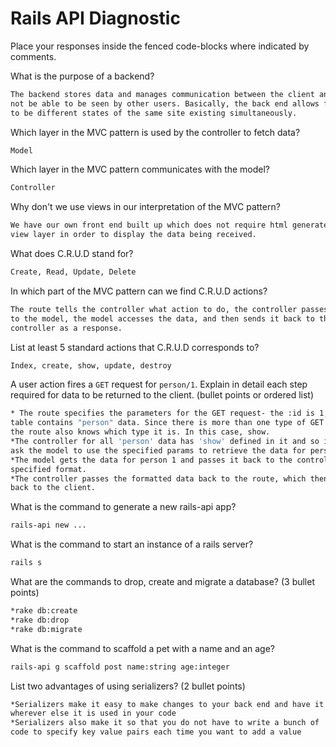 # Rails API Diagnostic

Place your responses inside the fenced code-blocks where indicated by comments.


What is the purpose of a backend?

```bash
The backend stores data and manages communication between the client and server so that more than one user can access a given site at a time and make changes that will
not be able to be seen by other users. Basically, the back end allows for there
to be different states of the same site existing simultaneously.
```

Which layer in the MVC pattern is used by the controller to fetch data?

```bash
Model
```

Which layer in the MVC pattern communicates with the model?

```bash
Controller
```

Why don't we use views in our interpretation of the MVC pattern?

```bash
We have our own front end built up which does not require html generated by the
view layer in order to display the data being received.
```

What does C.R.U.D stand for?

```bash
Create, Read, Update, Delete
```

In which part of the MVC pattern can we find C.R.U.D actions?

```bash
The route tells the controller what action to do, the controller passes it
to the model, the model accesses the data, and then sends it back to the
controller as a response.
```
List at least 5 standard actions that C.R.U.D corresponds to?

```bash
Index, create, show, update, destroy
```

A user action fires a `GET` request for `person/1`. Explain in detail each step
required for data to be returned to the client. (bullet points or ordered list)

```bash
* The route specifies the parameters for the GET request- the :id is 1, the
table contains "person" data. Since there is more than one type of GET request,
the route also knows which type it is. In this case, show.
*The controller for all 'person' data has 'show' defined in it and so it knows to
ask the model to use the specified params to retrieve the data for person with :id 1
*The model gets the data for person 1 and passes it back to the controller in the
specified format.
*The controller passes the formatted data back to the route, which then sends it
back to the client.
```

What is the command to generate a new rails-api app?

```bash
rails-api new ...
```

What is the command to start an instance of a rails server?

```bash
rails s
```

What are the commands to drop, create and migrate a database? (3 bullet points)

```bash
*rake db:create
*rake db:drop
*rake db:migrate

```

What is the command to scaffold a pet with a name and an age?

```bash
rails-api g scaffold post name:string age:integer
```

List two advantages of using serializers? (2 bullet points)

```bash
*Serializers make it easy to make changes to your back end and have it implemented
wherever else it is used in your code
*Serializers also make it so that you do not have to write a bunch of
code to specify key value pairs each time you want to add a value
```
